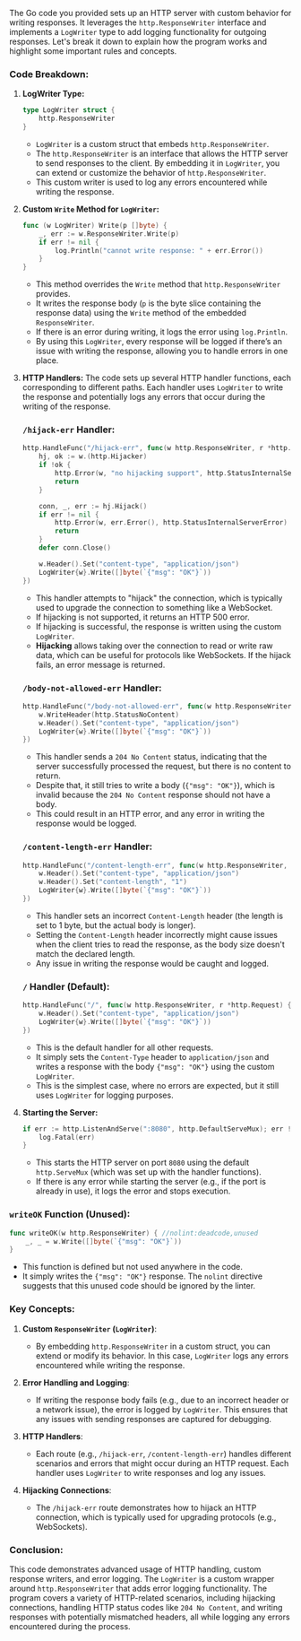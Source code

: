 The Go code you provided sets up an HTTP server with custom behavior for writing responses. It leverages the `http.ResponseWriter` interface and implements a `LogWriter` type to add logging functionality for outgoing responses. Let's break it down to explain how the program works and highlight some important rules and concepts.

### Code Breakdown:

1. **LogWriter Type:**
   ```go
   type LogWriter struct {
       http.ResponseWriter
   }
   ```
   - `LogWriter` is a custom struct that embeds `http.ResponseWriter`.
   - The `http.ResponseWriter` is an interface that allows the HTTP server to send responses to the client. By embedding it in `LogWriter`, you can extend or customize the behavior of `http.ResponseWriter`.
   - This custom writer is used to log any errors encountered while writing the response.

2. **Custom `Write` Method for `LogWriter`:**
   ```go
   func (w LogWriter) Write(p []byte) {
       _, err := w.ResponseWriter.Write(p)
       if err != nil {
           log.Println("cannot write response: " + err.Error())
       }
   }
   ```
   - This method overrides the `Write` method that `http.ResponseWriter` provides.
   - It writes the response body (`p` is the byte slice containing the response data) using the `Write` method of the embedded `ResponseWriter`.
   - If there is an error during writing, it logs the error using `log.Println`.
   - By using this `LogWriter`, every response will be logged if there’s an issue with writing the response, allowing you to handle errors in one place.

3. **HTTP Handlers:**
   The code sets up several HTTP handler functions, each corresponding to different paths. Each handler uses `LogWriter` to write the response and potentially logs any errors that occur during the writing of the response.

   ### `/hijack-err` Handler:
   ```go
   http.HandleFunc("/hijack-err", func(w http.ResponseWriter, r *http.Request) {
       hj, ok := w.(http.Hijacker)
       if !ok {
           http.Error(w, "no hijacking support", http.StatusInternalServerError)
           return
       }

       conn, _, err := hj.Hijack()
       if err != nil {
           http.Error(w, err.Error(), http.StatusInternalServerError)
           return
       }
       defer conn.Close()

       w.Header().Set("content-type", "application/json")
       LogWriter{w}.Write([]byte(`{"msg": "OK"}`))
   })
   ```
   - This handler attempts to "hijack" the connection, which is typically used to upgrade the connection to something like a WebSocket.
   - If hijacking is not supported, it returns an HTTP 500 error.
   - If hijacking is successful, the response is written using the custom `LogWriter`.
   - **Hijacking** allows taking over the connection to read or write raw data, which can be useful for protocols like WebSockets. If the hijack fails, an error message is returned.

   ### `/body-not-allowed-err` Handler:
   ```go
   http.HandleFunc("/body-not-allowed-err", func(w http.ResponseWriter, r *http.Request) {
       w.WriteHeader(http.StatusNoContent)
       w.Header().Set("content-type", "application/json")
       LogWriter{w}.Write([]byte(`{"msg": "OK"}`))
   })
   ```
   - This handler sends a `204 No Content` status, indicating that the server successfully processed the request, but there is no content to return.
   - Despite that, it still tries to write a body (`{"msg": "OK"}`), which is invalid because the `204 No Content` response should not have a body.
   - This could result in an HTTP error, and any error in writing the response would be logged.

   ### `/content-length-err` Handler:
   ```go
   http.HandleFunc("/content-length-err", func(w http.ResponseWriter, r *http.Request) {
       w.Header().Set("content-type", "application/json")
       w.Header().Set("content-length", "1")
       LogWriter{w}.Write([]byte(`{"msg": "OK"}`))
   })
   ```
   - This handler sets an incorrect `Content-Length` header (the length is set to 1 byte, but the actual body is longer).
   - Setting the `Content-Length` header incorrectly might cause issues when the client tries to read the response, as the body size doesn't match the declared length.
   - Any issue in writing the response would be caught and logged.

   ### `/` Handler (Default):
   ```go
   http.HandleFunc("/", func(w http.ResponseWriter, r *http.Request) {
       w.Header().Set("content-type", "application/json")
       LogWriter{w}.Write([]byte(`{"msg": "OK"}`))
   })
   ```
   - This is the default handler for all other requests.
   - It simply sets the `Content-Type` header to `application/json` and writes a response with the body `{"msg": "OK"}` using the custom `LogWriter`.
   - This is the simplest case, where no errors are expected, but it still uses `LogWriter` for logging purposes.

4. **Starting the Server:**
   ```go
   if err := http.ListenAndServe(":8080", http.DefaultServeMux); err != nil {
       log.Fatal(err)
   }
   ```
   - This starts the HTTP server on port `8080` using the default `http.ServeMux` (which was set up with the handler functions).
   - If there is any error while starting the server (e.g., if the port is already in use), it logs the error and stops execution.

### `writeOK` Function (Unused):
```go
func writeOK(w http.ResponseWriter) { //nolint:deadcode,unused
    _, _ = w.Write([]byte(`{"msg": "OK"}`))
}
```
- This function is defined but not used anywhere in the code.
- It simply writes the `{"msg": "OK"}` response. The `nolint` directive suggests that this unused code should be ignored by the linter.

### Key Concepts:
1. **Custom `ResponseWriter` (`LogWriter`)**:
   - By embedding `http.ResponseWriter` in a custom struct, you can extend or modify its behavior. In this case, `LogWriter` logs any errors encountered while writing the response.
   
2. **Error Handling and Logging**:
   - If writing the response body fails (e.g., due to an incorrect header or a network issue), the error is logged by `LogWriter`. This ensures that any issues with sending responses are captured for debugging.

3. **HTTP Handlers**:
   - Each route (e.g., `/hijack-err`, `/content-length-err`) handles different scenarios and errors that might occur during an HTTP request. Each handler uses `LogWriter` to write responses and log any issues.
   
4. **Hijacking Connections**:
   - The `/hijack-err` route demonstrates how to hijack an HTTP connection, which is typically used for upgrading protocols (e.g., WebSockets).

### Conclusion:
This code demonstrates advanced usage of HTTP handling, custom response writers, and error logging. The `LogWriter` is a custom wrapper around `http.ResponseWriter` that adds error logging functionality. The program covers a variety of HTTP-related scenarios, including hijacking connections, handling HTTP status codes like `204 No Content`, and writing responses with potentially mismatched headers, all while logging any errors encountered during the process.
